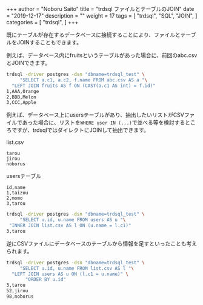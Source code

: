 +++
author = "Noboru Saito"
title = "trdsql ファイルとテーブルのJOIN"
date = "2019-12-17"
description = ""
weight = 17
tags = [
    "trdsql",
    "SQL",
	"JOIN",
]
categories = [
    "trdsql",
]
+++

既にテーブルが存在するデータベースに接続することにより、ファイルとテーブルをJOINすることもできます。

例えば、データベース内にfruitsというテーブルがあった場合に、前回のabc.csvとJOINできます。

```sh
trdsql -driver postgres -dsn "dbname=trdsql_test" \
     "SELECT a.c1, a.c2, f.name FROM abc.csv AS a "\
  "LEFT JOIN fruits AS f ON (CAST(a.c1 AS int) = f.id)"
1,AAA,Orange
2,BBB,Melon
3,CCC,Apple
```

例えば、データベース上にusersテーブルがあり、抽出したいリストがCSVファイルであった場合に、リストを`WHERE user IN (...)`で並べる等を検討するところですが、trdsqlではダイレクトにJOINして抽出できます。

list.csv

```CSV
tarou
jirou
noborus
```

usersテーブル

```
id,name
1,taizou
2,momo
3,tarou
```

```sh
trdsql -driver postgres -dsn "dbname=trdsql_test" \
     "SELECT u.id, u.name FROM users AS u "\
 "INNER JOIN list.csv AS l ON (u.name = l.c1)"
3,tarou
```

逆にCSVファイルにデータベースのテーブルから情報を足すといったことも考えられます。

```sh
trdsql -driver postgres -dsn "dbname=trdsql_test" \
     "SELECT u.id, u.name FROM list.csv AS l "\
  "LEFT JOIN users AS u ON (l.c1 = u.name)" \
       "ORDER BY u.id"
3,tarou
52,jirou
98,noborus
```

